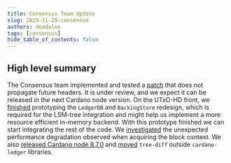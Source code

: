 ```yaml
---
title: Consensus Team Update
slug: 2023-11-29-consensus
authors: dnadales
tags: [consensus]
hide_table_of_contents: false
---
```


## High level summary

The Consensus team implemented and tested a [patch](https://github.com/input-output-hk/ouroboros-consensus/pull/525) that does not propagate future headers.
It is under review, and we expect it can be released in the next Cardano node version.
On the UTxO-HD front, we [finished](https://github.com/input-output-hk/ouroboros-consensus/issues/510) prototyping the `LedgerDB` and `BackingStore` redesign, which is required for the LSM-tree integration and might help us implement a more resource efficient in-memory backend.
With this prototype finished we can start integrating the rest of the code.
We [investigated](https://github.com/input-output-hk/ouroboros-consensus/pull/513) the unexpected performance degradation observed when acquiring the block context.
We also [released Cardano node 8.7.0](https://github.com/input-output-hk/cardano-node/releases/tag/8.7.0-pre) and [moved](https://github.com/input-output-hk/cardano-ledger/pull/3893) `tree-diff` outside `cardano-ledger` libraries.
